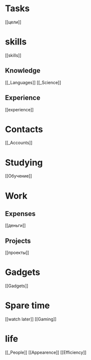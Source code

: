 # Tasks
[[цели]]
# skills
[[skills]]
## Knowledge
[[_Languages]]
[[_Science]]
## Experience
[[experience]]

# Contacts
[[_Accounts]]
# Studying
[[Обучение]]

# Work
## Expenses
[[деньги]]
## Projects
[[проекты]]

# Gadgets
[[Gadgets]]

# Spare time
[[watch later]]
[[Gaming]]

# life 
[[_People]]
[[Appearence]]
[[Efficiency]]
